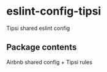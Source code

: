 # eslint-config-tipsi
Tipsi shared eslint config

## Package contents
Airbnb shared config + Tipsi rules
